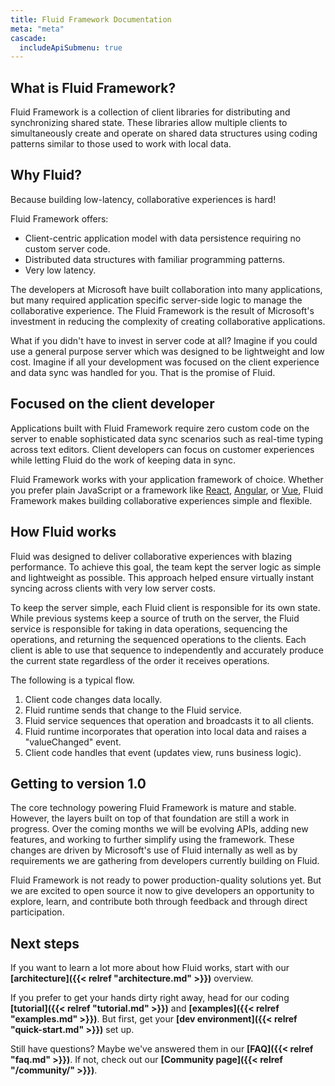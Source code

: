 ```yaml
---
title: Fluid Framework Documentation
meta: "meta"
cascade:
  includeApiSubmenu: true
---
```


## What is Fluid Framework?

Fluid Framework is a collection of client libraries for distributing and synchronizing shared state. These libraries
allow multiple clients to simultaneously create and operate on shared data structures using coding
patterns similar to those used to work with local data.

## Why Fluid?

Because building low-latency, collaborative experiences is hard!

Fluid Framework offers:

*   Client-centric application model with data persistence requiring no custom server code.
*   Distributed data structures with familiar programming patterns.
*   Very low latency.

The developers at Microsoft have built collaboration into many applications, but many required application specific
server-side logic to manage the collaborative experience. The Fluid Framework is the result of Microsoft's investment
in reducing the complexity of creating collaborative applications.

What if you didn't have to invest in server code at all? Imagine if you could use a general purpose server
which was designed to be lightweight and low cost. Imagine if all your development was focused on the client
experience and data sync was handled for you. That is the promise of Fluid.

## Focused on the client developer

Applications built with Fluid Framework require zero custom code on the server to enable sophisticated data sync
scenarios such as real-time typing across text editors. Client developers can focus on customer experiences while
letting Fluid do the work of keeping data in sync.

Fluid Framework works with your application framework of choice.
Whether you prefer plain JavaScript or a framework like [React](https://react.dev), [Angular](https://angular.io),
or [Vue](https://vuejs.org), Fluid Framework makes building collaborative experiences simple and flexible.

## How Fluid works

Fluid was designed to deliver collaborative experiences with blazing performance. To achieve this goal, the team kept
the server logic as simple and lightweight as possible. This approach helped ensure virtually instant syncing across
clients with very low server costs.

To keep the server simple, each Fluid client is responsible for its own state. While previous systems keep a source of
truth on the server, the Fluid service is responsible for taking in data operations, sequencing the operations, and
returning the sequenced operations to the clients. Each client is able to use that sequence to independently and
accurately produce the current state regardless of the order it receives operations.

The following is a typical flow.

1. Client code changes data locally.
2. Fluid runtime sends that change to the Fluid service.
3. Fluid service sequences that operation and broadcasts it to all clients.
4. Fluid runtime incorporates that operation into local data and raises a "valueChanged" event.
5. Client code handles that event (updates view, runs business logic).

## Getting to version 1.0

The core technology powering Fluid Framework is mature and stable. However, the layers built on top of that
foundation are still a work in progress. Over the coming months we will be evolving APIs, adding new features,
and working to further simplify using the framework. These changes are driven by Microsoft's use of
Fluid internally as well as by requirements we are gathering from developers currently building on Fluid.

Fluid Framework is not ready to power production-quality solutions yet. But we are excited to open source it now
to give developers an opportunity to explore, learn, and contribute both through feedback and through direct
participation.

## Next steps

If you want to learn a lot more about how Fluid works, start with our
**[architecture]({{< relref "architecture.md" >}})** overview.

If you prefer to get your hands dirty right away, head for our coding **[tutorial]({{< relref "tutorial.md" >}})** and
**[examples]({{< relref "examples.md" >}})**. But first, get your **[dev environment]({{< relref "quick-start.md" >}})**
set up.

Still have questions? Maybe we've answered them in our **[FAQ]({{< relref "faq.md" >}})**. If not, check out our
**[Community page]({{< relref "/community/" >}})**.
